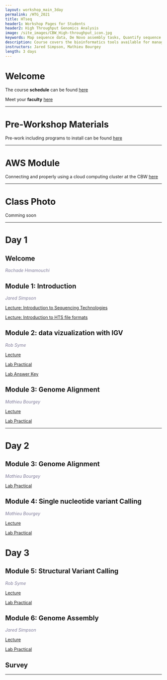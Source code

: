 ```yaml
---
layout: workshop_main_3day
permalink: /HTG_2021
title: HTseq
header1: Workshop Pages for Students
header2: High Throughput Genomics Analysis
image: /site_images/CBW_High-throughput_icon.jpg
keywords: Map sequence data, De Novo assembly tasks, Quantify sequence data
description: Course covers the bioinformatics tools available for managing and interpreting high-throughput sequencing data, where the focus is on Illumina reads although information is applicable to all sequencer reads.
instructors: Jared Simpson, Mathieu Bourgey
length: 3 days
---
```


# Welcome <a id="welcome"></a>

The course **schedule** can be found [here](https://bioinformaticsdotca.github.io/HTG_2021_schedule)

Meet your **faculty** [here](https://drive.google.com/file/d/1AJSfddo8b1prEcv8zIYIrECucUA8whK-/view?usp=sharing)


***

# Pre-Workshop Materials <a id="preworkshop"></a>

Pre-work including programs to install can be found [here](https://forms.gle/yFoqNwLyo3LGxmXs5)

***

# AWS Module <a id="preworkshop"></a>

Connecting and properly using a cloud computing cluster at the CBW [here](https://bioinformaticsdotca.github.io/AWS_v2_2021)
***

# Class Photo

Comming soon


***

# Day 1 <a id="day1"></a>

## Welcome

*<font color="#827e9c">Rachade Hmamouchi</font>*



## Module 1: Introduction

*<font color="#827e9c">Jared Simpson</font>*

[Lecture:  Introduction to Sequencing Technologies](https://drive.google.com/file/d/1MJipArV8SUc_7arXiXkNbQ1QTidLfqf4/view?usp=sharing)

[Lecture: Introduction to HTS file formats](https://drive.google.com/file/d/1Q0rPo53ICrNhkKsPMJVawmPgevC7Eh63/view?usp=sharing)

## Module 2: data vizualization with IGV

*<font color="#827e9c">Rob Syme</font>*

[Lecture](https://drive.google.com/file/d/1RYdDaTxf9FXZS9RMZfPo85QsXDT5fRrB/view?usp=sharing)

[Lab Practical](HTG_2021/CBW_HTseq_module2/lab.html)

[Lab Answer Key](HTG_2021/CBW_HTseq_module2/lab_answers.html)


## Module 3: Genome Alignment

*<font color="#827e9c">Mathieu Bourgey</font>*

[Lecture](https://drive.google.com/file/d/15hy-fOn7rQHxPEPaXmhNZ-1_N-R_Sfm0/view?usp=sharing)

[Lab Practical](https://bioinformaticsdotca.github.io/htg_2021_module3_lab)

***

# Day 2 <a id="day2"></a>

## Module 3: Genome Alignment

*<font color="#827e9c">Mathieu Bourgey</font>*

[Lab Practical](https://bioinformaticsdotca.github.io/htg_2021_module3_lab)

## Module 4: Single nucleotide variant Calling

*<font color="#827e9c">Mathieu Bourgey</font>*

[Lecture](https://drive.google.com/file/d/1CcqgplR1KD7TdLOaK_ZqifAqzNy7ZIrv/view?usp=sharing)

[Lab Practical](https://bioinformaticsdotca.github.io/htg_2021_module4_lab)


# Day 3 <a id="day3"></a>

## Module 5: Structural Variant Calling

*<font color="#827e9c">Rob Syme</font>*

[Lecture](https://drive.google.com/file/d/1BtuWeWUQHh-r2J1JuT7-ASjOtd9eBHA5/view?usp=sharing)

[Lab Practical](/HTG_2021/CBW_HTseq_module5/index/html)


## Module 6: Genome Assembly

*<font color="#827e9c">Jared Simpson</font>*

[Lecture](https://drive.google.com/file/d/1AlEzENO7255ymBqUzNNVv5nx9OTgEddp/view?usp=sharing)

[Lab Practical](https://github.com/bioinformatics-ca/HTG_2021/blob/master/Module6/Module6_lab.md)



## Survey
***





